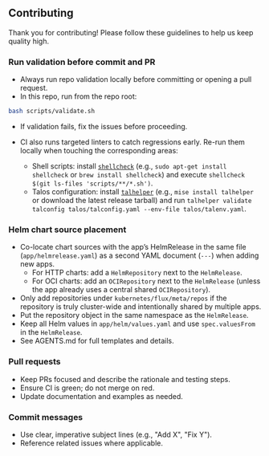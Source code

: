 ## Contributing

Thank you for contributing! Please follow these guidelines to help us keep quality high.

### Run validation before commit and PR
- Always run repo validation locally before committing or opening a pull request.
- In this repo, run from the repo root:

```bash
bash scripts/validate.sh
```

- If validation fails, fix the issues before proceeding.
- CI also runs targeted linters to catch regressions early. Re-run them locally when touching the corresponding areas:

    - Shell scripts: install [`shellcheck`](https://www.shellcheck.net/) (e.g., `sudo apt-get install shellcheck` or `brew install shellcheck`) and execute `shellcheck $(git ls-files 'scripts/**/*.sh')`.
    - Talos configuration: install [`talhelper`](https://github.com/budimanjojo/talhelper) (e.g., `mise install talhelper` or download the latest release tarball) and run `talhelper validate talconfig talos/talconfig.yaml --env-file talos/talenv.yaml`.

### Helm chart source placement
- Co-locate chart sources with the app’s HelmRelease in the same file (`app/helmrelease.yaml`) as a second YAML document (`---`) when adding new apps.
  - For HTTP charts: add a `HelmRepository` next to the `HelmRelease`.
  - For OCI charts: add an `OCIRepository` next to the `HelmRelease` (unless the app already uses a central shared `OCIRepository`).
- Only add repositories under `kubernetes/flux/meta/repos` if the repository is truly cluster-wide and intentionally shared by multiple apps.
- Put the repository object in the same namespace as the `HelmRelease`.
- Keep all Helm values in `app/helm/values.yaml` and use `spec.valuesFrom` in the `HelmRelease`.
- See AGENTS.md for full templates and details.

### Pull requests
- Keep PRs focused and describe the rationale and testing steps.
- Ensure CI is green; do not merge on red.
- Update documentation and examples as needed.

### Commit messages
- Use clear, imperative subject lines (e.g., "Add X", "Fix Y").
- Reference related issues where applicable.